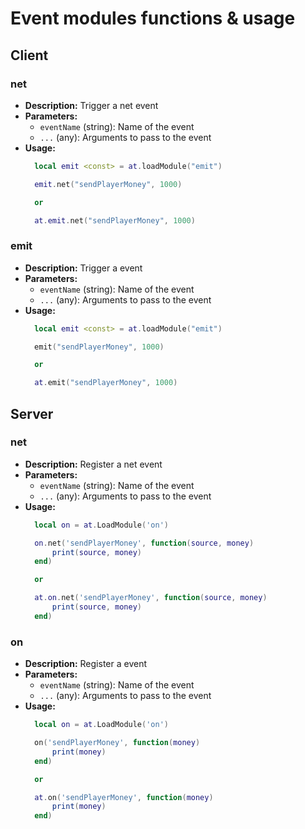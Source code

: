 # Event modules functions & usage 

## Client

### net
- **Description:** Trigger a net event
- **Parameters:**
  - `eventName` (string): Name of the event
  - `...` (any): Arguments to pass to the event
- **Usage:**
  ```lua
    local emit <const> = at.loadModule("emit")

    emit.net("sendPlayerMoney", 1000)

    or 

    at.emit.net("sendPlayerMoney", 1000)
  ```

### emit
- **Description:** Trigger a event
- **Parameters:**
  - `eventName` (string): Name of the event
  - `...` (any): Arguments to pass to the event
- **Usage:**
  ```lua
    local emit <const> = at.loadModule("emit")

    emit("sendPlayerMoney", 1000)

    or 

    at.emit("sendPlayerMoney", 1000)
  ```

## Server

### net
- **Description:** Register a net event
- **Parameters:**
  - `eventName` (string): Name of the event
  - `...` (any): Arguments to pass to the event
- **Usage:**
  ```lua
    local on = at.LoadModule('on')

    on.net('sendPlayerMoney', function(source, money)
        print(source, money)
    end)

    or

    at.on.net('sendPlayerMoney', function(source, money)
        print(source, money)
    end)
  ```

### on
- **Description:** Register a event
- **Parameters:**
  - `eventName` (string): Name of the event
  - `...` (any): Arguments to pass to the event
- **Usage:**
  ```lua
    local on = at.LoadModule('on')

    on('sendPlayerMoney', function(money)
        print(money)
    end)

    or 

    at.on('sendPlayerMoney', function(money)
        print(money)
    end)
  ```